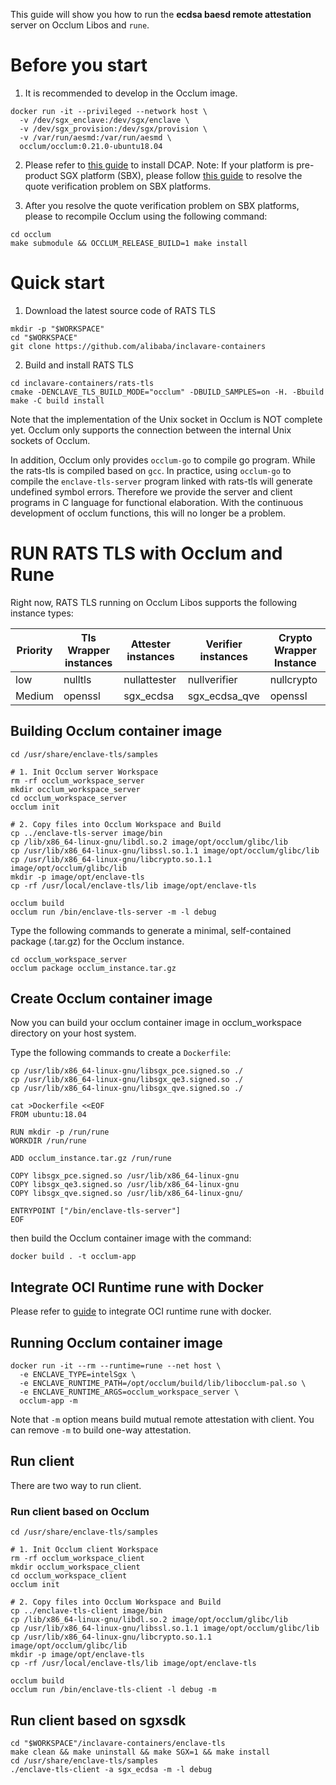 This guide will show you how to run the **ecdsa baesd remote attestation** server on Occlum Libos and `rune`.

# Before you start

1. It is recommended to develop in the Occlum image.

```shell
docker run -it --privileged --network host \
  -v /dev/sgx_enclave:/dev/sgx/enclave \
  -v /dev/sgx_provision:/dev/sgx/provision \
  -v /var/run/aesmd:/var/run/aesmd \
  occlum/occlum:0.21.0-ubuntu18.04
```

2. Please refer to [this guide](https://github.com/intel/SGXDataCenterAttestationPrimitives/blob/master/README.md) to install DCAP. Note: If your platform is pre-product SGX platform (SBX), please follow [this guide](https://github.com/alibaba/inclavare-containers/blob/master/hack/use-sbx-platform/README.md) to resolve the quote verification problem on SBX platforms. 

3. After you resolve the quote verification problem on SBX platforms, please to recompile Occlum using the following command:

```shell
cd occlum
make submodule && OCCLUM_RELEASE_BUILD=1 make install
```


# Quick start

1. Download the latest source code of RATS TLS

```shell
mkdir -p "$WORKSPACE"
cd "$WORKSPACE"
git clone https://github.com/alibaba/inclavare-containers
```

2. Build and install RATS TLS

```shell
cd inclavare-containers/rats-tls
cmake -DENCLAVE_TLS_BUILD_MODE="occlum" -DBUILD_SAMPLES=on -H. -Bbuild
make -C build install
```

Note that the implementation of the Unix socket in Occlum is NOT complete yet. Occlum only supports the connection between the internal Unix sockets of Occlum.

In addition, Occlum only provides `occlum-go` to compile go program. While the rats-tls is compiled based on `gcc`. In practice, using `occlum-go` to compile the `enclave-tls-server` program linked with rats-tls will generate undefined symbol errors. Therefore we provide the server and client programs in C language for functional elaboration. With the continuous development of occlum functions, this will no longer be a problem.

# RUN RATS TLS with Occlum and Rune

Right now, RATS TLS running on Occlum Libos supports the following instance types:

| Priority | Tls Wrapper instances |     Attester instances    |     Verifier instances    | Crypto Wrapper Instance |
| -------- | --------------------- | ------------------------- | ------------------------- | ----------------------- |
| low      | nulltls               | nullattester              | nullverifier              | nullcrypto              |
| Medium   | openssl               | sgx\_ecdsa                | sgx\_ecdsa\_qve           | openssl                 |


## Building Occlum container image

```shell
cd /usr/share/enclave-tls/samples

# 1. Init Occlum server Workspace
rm -rf occlum_workspace_server
mkdir occlum_workspace_server
cd occlum_workspace_server
occlum init

# 2. Copy files into Occlum Workspace and Build
cp ../enclave-tls-server image/bin
cp /lib/x86_64-linux-gnu/libdl.so.2 image/opt/occlum/glibc/lib
cp /usr/lib/x86_64-linux-gnu/libssl.so.1.1 image/opt/occlum/glibc/lib
cp /usr/lib/x86_64-linux-gnu/libcrypto.so.1.1 image/opt/occlum/glibc/lib
mkdir -p image/opt/enclave-tls
cp -rf /usr/local/enclave-tls/lib image/opt/enclave-tls

occlum build
occlum run /bin/enclave-tls-server -m -l debug
```

Type the following commands to generate a minimal, self-contained package (.tar.gz) for the Occlum instance.

```shell
cd occlum_workspace_server
occlum package occlum_instance.tar.gz
```

## Create Occlum container image

Now you can build your occlum container image in occlum\_workspace directory on your host system.

Type the following commands to create a `Dockerfile`:

```shell
cp /usr/lib/x86_64-linux-gnu/libsgx_pce.signed.so ./
cp /usr/lib/x86_64-linux-gnu/libsgx_qe3.signed.so ./
cp /usr/lib/x86_64-linux-gnu/libsgx_qve.signed.so ./

cat >Dockerfile <<EOF
FROM ubuntu:18.04

RUN mkdir -p /run/rune
WORKDIR /run/rune

ADD occlum_instance.tar.gz /run/rune

COPY libsgx_pce.signed.so /usr/lib/x86_64-linux-gnu
COPY libsgx_qe3.signed.so /usr/lib/x86_64-linux-gnu
COPY libsgx_qve.signed.so /usr/lib/x86_64-linux-gnu/

ENTRYPOINT ["/bin/enclave-tls-server"]
EOF
```

then build the Occlum container image with the command:

```shell
docker build . -t occlum-app
```

## Integrate OCI Runtime rune with Docker

Please refer to [guide](https://github.com/alibaba/inclavare-containers/tree/master/rune/libenclave/internal/runtime/pal/skeleton#integrate-oci-runtime-rune-with-docker) to integrate OCI runtime rune with docker.

## Running Occlum container image

```shell
docker run -it --rm --runtime=rune --net host \
  -e ENCLAVE_TYPE=intelSgx \
  -e ENCLAVE_RUNTIME_PATH=/opt/occlum/build/lib/libocclum-pal.so \
  -e ENCLAVE_RUNTIME_ARGS=occlum_workspace_server \
  occlum-app -m
```

Note that `-m` option means build mutual remote attestation with client. You can remove `-m` to build one-way attestation.

## Run client

There are two way to run client.

### Run client based on Occlum

```shell
cd /usr/share/enclave-tls/samples

# 1. Init Occlum client Workspace
rm -rf occlum_workspace_client
mkdir occlum_workspace_client
cd occlum_workspace_client
occlum init

# 2. Copy files into Occlum Workspace and Build
cp ../enclave-tls-client image/bin
cp /lib/x86_64-linux-gnu/libdl.so.2 image/opt/occlum/glibc/lib
cp /usr/lib/x86_64-linux-gnu/libssl.so.1.1 image/opt/occlum/glibc/lib
cp /usr/lib/x86_64-linux-gnu/libcrypto.so.1.1 image/opt/occlum/glibc/lib
mkdir -p image/opt/enclave-tls
cp -rf /usr/local/enclave-tls/lib image/opt/enclave-tls

occlum build
occlum run /bin/enclave-tls-client -l debug -m
```

## Run client based on sgxsdk

```shell
cd "$WORKSPACE"/inclavare-containers/enclave-tls
make clean && make uninstall && make SGX=1 && make install
cd /usr/share/enclave-tls/samples
./enclave-tls-client -a sgx_ecdsa -m -l debug
```
